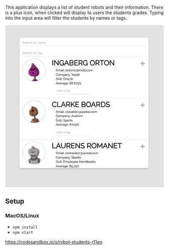 This application displays a list of student robots and their information. There is a plus icon, when clicked will display to users the students grades. Typing into the input area will filter the students by names or tags.

![Alt text](public/robot-students.png?raw=true "robot-students")

## Setup

### MacOS/Linux

- `npm install`
- `npm start`

https://codesandbox.io/s/robot-students-r11eo
